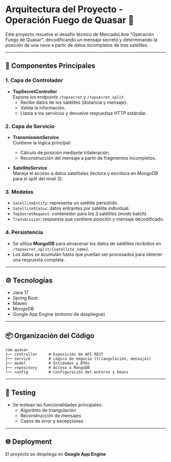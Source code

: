 # Arquitectura del Proyecto - Operación Fuego de Quasar 🚀

Este proyecto resuelve el desafío técnico de MercadoLibre "Operación Fuego de Quasar", decodificando un mensaje secreto
y determinando la posición de una nave a partir de datos incompletos de tres satélites.

---

## 🧱 Componentes Principales

### 1. Capa de Controlador

- **TopSecretController**  
  Expone los endpoints `/topsecret` y `/topsecret_split`.
    - Recibe datos de los satélites (distancia y mensaje).
    - Valida la información.
    - Llama a los servicios y devuelve respuestas HTTP estándar.

### 2. Capa de Servicio

- **TransmissionService**  
  Contiene la lógica principal:
    - Cálculo de posición mediante trilateración.
    - Reconstrucción del mensaje a partir de fragmentos incompletos.

- **SatelliteService**  
  Maneja el acceso a datos satelitales (lectura y escritura en MongoDB para el split del nivel 3).

### 3. Modelos

- `SatelliteEntity`: representa un satélite persistido.
- `SatelliteStatus`: datos entrantes por satélite individual.
- `TopSecretRequest`: contenedor para los 3 satélites (modo batch).
- `Transmission`: respuesta que contiene posición y mensaje decodificado.

### 4. Persistencia

- Se utiliza **MongoDB** para almacenar los datos de satélites recibidos en `/topsecret_split/{satellite_name}`.
- Los datos se acumulan hasta que puedan ser procesados para obtener una respuesta completa.

---

## ⚙️ Tecnologías

- Java 17
- Spring Boot
- Maven
- MongoDB
- Google App Engine (entorno de despliegue)

---

## 📦 Organización del Código

```text
com.quasar
├── controller     # Exposición de API REST
├── service        # Lógica de negocio (triangulación, mensajes)
├── model          # Entidades y DTOs
├── repository     # Acceso a MongoDB
└── config         # Configuración del entorno y beans
```

---

## 🧪 Testing

- Se testean las funcionalidades principales:
    - Algoritmo de triangulación
    - Reconstrucción de mensajes
    - Casos de error y excepciones

---

## 🌐 Deployment

El proyecto se despliega en **Google App Engine**
